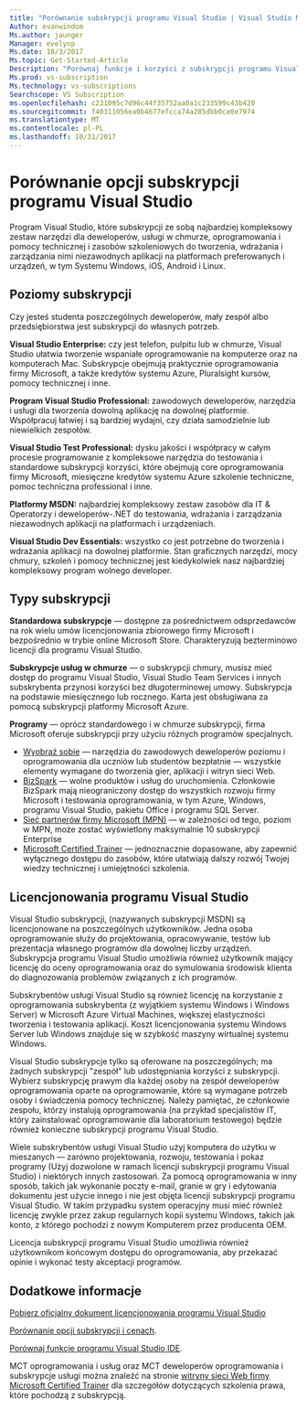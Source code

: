 ```yaml
---
title: "Porównanie subskrypcji programu Visual Studio | Visual Studio Marketplace"
Author: evanwindom
Ms.author: jaunger
Manager: evelynp
Ms.date: 10/3/2017
Ms.topic: Get-Started-Article
Description: "Porównaj funkcje i korzyści z subskrypcji programu Visual Studio standard i w chmurze"
Ms.prod: vs-subscription
Ms.technology: vs-subscriptions
Searchscope: VS Subscription
ms.openlocfilehash: c231095c7d96c44f35752aa0a1c233599c43b420
ms.sourcegitcommit: f40311056ea0b4677efcca74a285dbb0ce0e7974
ms.translationtype: MT
ms.contentlocale: pl-PL
ms.lasthandoff: 10/31/2017
---
```

# <a name="compare-visual-studio-subscription-options"></a>Porównanie opcji subskrypcji programu Visual Studio

Program Visual Studio, które subskrypcji ze sobą najbardziej kompleksowy zestaw narzędzi dla deweloperów, usługi w chmurze, oprogramowania i pomocy technicznej i zasobów szkoleniowych do tworzenia, wdrażania i zarządzania nimi niezawodnych aplikacji na platformach preferowanych i urządzeń, w tym Systemu Windows, iOS, Android i Linux. 

## <a name="subscription-levels"></a>Poziomy subskrypcji
Czy jesteś studenta poszczególnych deweloperów, mały zespół albo przedsiębiorstwa jest subskrypcji do własnych potrzeb. 

**Visual Studio Enterprise:** czy jest telefon, pulpitu lub w chmurze, Visual Studio ułatwia tworzenie wspaniałe oprogramowanie na komputerze oraz na komputerach Mac. Subskrypcje obejmują praktycznie oprogramowania firmy Microsoft, a także kredytów systemu Azure, Pluralsight kursów, pomocy technicznej i inne.

**Program Visual Studio Professional:** zawodowych deweloperów, narzędzia i usługi dla tworzenia dowolną aplikację na dowolnej platformie. Współpracuj łatwiej i są bardziej wydajni, czy działa samodzielnie lub niewielkich zespołów.

**Visual Studio Test Professional:** dysku jakości i współpracy w całym procesie programowanie z kompleksowe narzędzia do testowania i standardowe subskrypcji korzyści, które obejmują core oprogramowania firmy Microsoft, miesięczne kredytów systemu Azure szkolenie techniczne, pomoc techniczna professional i inne.

**Platformy MSDN:** najbardziej kompleksowy zestaw zasobów dla IT & Operatorzy i deweloperów-.NET do testowania, wdrażania i zarządzania niezawodnych aplikacji na platformach i urządzeniach.

**Visual Studio Dev Essentials:** wszystko co jest potrzebne do tworzenia i wdrażania aplikacji na dowolnej platformie. Stan graficznych narzędzi, mocy chmury, szkoleń i pomocy technicznej jest kiedykolwiek nasz najbardziej kompleksowy program wolnego developer.  

## <a name="subscription-types"></a>Typy subskrypcji
**Standardowa subskrypcje** — dostępne za pośrednictwem odsprzedawców na rok wielu umów licencjonowania zbiorowego firmy Microsoft i bezpośrednio w trybie online Microsoft Store.  Charakteryzują bezterminowo licencji dla programu Visual Studio. 

**Subskrypcje usług w chmurze** — o subskrypcji chmury, musisz mieć dostęp do programu Visual Studio, Visual Studio Team Services i innych subskrybenta przynosi korzyści bez długoterminowej umowy.  Subskrypcja na podstawie miesięcznego lub rocznego. Karta jest obsługiwana za pomocą subskrypcji platformy Microsoft Azure. 

**Programy** — oprócz standardowego i w chmurze subskrypcji, firma Microsoft oferuje subskrypcji przy użyciu różnych programów specjalnych.

- [Wyobraź sobie](https://imagine.microsoft.com/en-us/about) — narzędzia do zawodowych deweloperów poziomu i oprogramowania dla uczniów lub studentów bezpłatnie — wszystkie elementy wymagane do tworzenia gier, aplikacji i witryn sieci Web.
- [BizSpark](https://bizspark.microsoft.com/About/Offers) — wolne produktów i usług do uruchomienia.  Członkowie BizSpark mają nieograniczony dostęp do wszystkich rozwoju firmy Microsoft i testowania oprogramowania, w tym Azure, Windows, programu Visual Studio, pakietu Office i programu SQL Server. 
- [Sieć partnerów firmy Microsoft (MPN)](https://partner.microsoft.com/en-us) — w zależności od tego, poziom w MPN, może zostać wyświetlony maksymalnie 10 subskrypcji Enterprise 
- [Microsoft Certified Trainer](https://www.microsoft.com/en-us/learning/mct-certification.aspx) — jednoznacznie dopasowane, aby zapewnić wyłącznego dostępu do zasobów, które ułatwiają dalszy rozwój Twojej wiedzy technicznej i umiejętności szkolenia.

## <a name="visual-studio-licensing"></a>Licencjonowania programu Visual Studio
Visual Studio subskrypcji, (nazywanych subskrypcji MSDN) są licencjonowane na poszczególnych użytkowników. Jedna osoba oprogramowanie służy do projektowania, opracowywanie, testów lub prezentacja własnego programów dla dowolnej liczby urządzeń. Subskrypcja programu Visual Studio umożliwia również użytkownik mający licencję do oceny oprogramowania oraz do symulowania środowisk klienta do diagnozowania problemów związanych z ich programów.

Subskrybentów usługi Visual Studio są również licencję na korzystanie z oprogramowania subskrybenta (z wyjątkiem systemu Windows i Windows Server) w Microsoft Azure Virtual Machines, większej elastyczności tworzenia i testowania aplikacji. Koszt licencjonowania systemu Windows Server lub Windows znajduje się w szybkość maszyny wirtualnej systemu Windows.

Visual Studio subskrypcje tylko są oferowane na poszczególnych; ma żadnych subskrypcji "zespół" lub udostępniania korzyści z subskrypcji.  Wybierz subskrypcję prawym dla każdej osoby na zespół deweloperów oprogramowania oparte na oprogramowanie, które są wymagane potrzeb osoby i świadczenia pomocy technicznej. Należy pamiętać, że członkowie zespołu, którzy instalują oprogramowania (na przykład specjalistów IT, który zainstalować oprogramowanie dla laboratorium testowego) będzie również konieczne subskrypcji programu Visual Studio. 

Wiele subskrybentów usługi Visual Studio użyj komputera do użytku w mieszanych — zarówno projektowania, rozwoju, testowania i pokaz programy (Użyj dozwolone w ramach licencji subskrypcji programu Visual Studio) i niektórych innych zastosowań. Za pomocą oprogramowania w inny sposób, takich jak wykonanie poczty e-mail, granie w gry i edytowania dokumentu jest użycie innego i nie jest objęta licencji subskrypcji programu Visual Studio. W takim przypadku system operacyjny musi mieć również licencję zwykle przez zakup regularnych kopii systemu Windows, takich jak konto, z którego pochodzi z nowym Komputerem przez producenta OEM.

Licencja subskrypcji programu Visual Studio umożliwia również użytkownikom końcowym dostępu do oprogramowania, aby przekazać opinie i wykonać testy akceptacji programów.

## <a name="additional-information"></a>Dodatkowe informacje
[Pobierz oficjalny dokument licencjonowania programu Visual Studio](https://www.microsoft.com/downloads/details.aspx?displaylang=en&FamilyID=2b1504e6-0bf1-46da-be0e-85cc792c6b9d)

[Porównanie opcji subskrypcji i cenach](https://www.visualstudio.com/pricing).

[Porównaj funkcje programu Visual Studio IDE](https://www.visualstudio.com/vs/compare/).

MCT oprogramowania i usług oraz MCT deweloperów oprogramowania i subskrypcje usługi można znaleźć na stronie [witryny sieci Web firmy Microsoft Certified Trainer](https://www.microsoft.com/learning/en-us/mct-certification.aspx#item-ID0EFAAAAACA) dla szczegółów dotyczących szkolenia prawa, które pochodzą z subskrypcją.  
